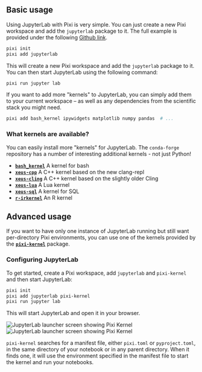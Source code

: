 
## Basic usage

Using JupyterLab with Pixi is very simple.
You can just create a new Pixi workspace and add the `jupyterlab` package to it.
The full example is provided under the following [Github link](https://github.com/prefix-dev/pixi/tree/main/examples/jupyterlab).

```bash
pixi init
pixi add jupyterlab
```

This will create a new Pixi workspace and add the `jupyterlab` package to it. You can then start JupyterLab using the
following command:

```bash
pixi run jupyter lab
```

If you want to add more "kernels" to JupyterLab, you can simply add them to your current workspace – as well as any dependencies from the scientific stack you might need.

```bash
pixi add bash_kernel ipywidgets matplotlib numpy pandas  # ...
```

### What kernels are available?

You can easily install more "kernels" for JupyterLab. The `conda-forge` repository has a number of interesting additional kernels - not just Python!

- [**`bash_kernel`**](https://prefix.dev/channels/conda-forge/packages/bash_kernel) A kernel for bash
- [**`xeus-cpp`**](https://prefix.dev/channels/conda-forge/packages/xeus-cpp) A C++ kernel based on the new clang-repl
- [**`xeus-cling`**](https://prefix.dev/channels/conda-forge/packages/xeus-cling) A C++ kernel based on the slightly older Cling
- [**`xeus-lua`**](https://prefix.dev/channels/conda-forge/packages/xeus-lua) A Lua kernel
- [**`xeus-sql`**](https://prefix.dev/channels/conda-forge/packages/xeus-sql) A kernel for SQL
- [**`r-irkernel`**](https://prefix.dev/channels/conda-forge/packages/r-irkernel) An R kernel

## Advanced usage

<!--
Modifications to the following section are related to the README.md in https://github.com/renan-r-santos/pixi-kernel and
https://github.com/renan-r-santos/pixi-kernel-binder, please keep these two in sync by making a PR in both
-->

If you want to have only one instance of JupyterLab running but still want per-directory Pixi environments, you can use
one of the kernels provided by the [**`pixi-kernel`**](https://prefix.dev/channels/conda-forge/packages/pixi-kernel)
package.

### Configuring JupyterLab

To get started, create a Pixi workspace, add `jupyterlab` and `pixi-kernel` and then start JupyterLab:

```bash
pixi init
pixi add jupyterlab pixi-kernel
pixi run jupyter lab
```

This will start JupyterLab and open it in your browser.

![JupyterLab launcher screen showing Pixi
Kernel](https://raw.githubusercontent.com/renan-r-santos/pixi-kernel/main/assets/launch-light.png#only-light)
![JupyterLab launcher screen showing Pixi
Kernel](https://raw.githubusercontent.com/renan-r-santos/pixi-kernel/main/assets/launch-dark.png#only-dark)

`pixi-kernel` searches for a manifest file, either `pixi.toml` or `pyproject.toml`, in the same directory of your
notebook or in any parent directory. When it finds one, it will use the environment specified in the manifest file to
start the kernel and run your notebooks.
